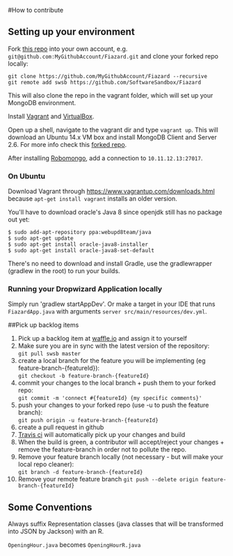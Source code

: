 #How to contribute

## Setting up your environment

Fork [this repo](https://github.com/SoftwareSandbox/Fiazard/) into your own account, e.g. `git@github.com:MyGithubAccount/Fiazard.git` and clone your forked repo locally:  
 ```
 git clone https://github.com/MyGithubAccount/Fiazard --recursive
 git remote add swsb https://github.com/SoftwareSandbox/Fiazard
 ```  
This will also clone the repo in the vagrant folder, which will set up your MongoDB environment.

Install [Vagrant](http://vagrantup.com) and [VirtualBox](https://www.virtualbox.org/wiki/Downloads).

Open up a shell, navigate to the vagrant dir and type `vagrant up`. This will download an Ubuntu 14.x VM box and install MongoDB Client and Server 2.6. For more info check this [forked repo](https://github.com/Sch3lp/ubuntu1404-mongodb26).

After installing [Robomongo](http://robomongo.org/), add a connection to `10.11.12.13:27017`.

### On Ubuntu

Download Vagrant through https://www.vagrantup.com/downloads.html because `apt-get install vagrant` installs an older version.

You'll have to download oracle's Java 8 since openjdk still has no package out yet:
```ssh
$ sudo add-apt-repository ppa:webupd8team/java
$ sudo apt-get update
$ sudo apt-get install oracle-java8-installer
$ sudo apt-get install oracle-java8-set-default
```

There's no need to download and install Gradle, use the gradlewrapper (gradlew in the root) to run your builds.

### Running your Dropwizard Application locally

Simply run 'gradlew startAppDev'.
Or make a target in your IDE that runs `FiazardApp.java` with arguments `server src/main/resources/dev.yml`.

##Pick up backlog items
1. Pick up a backlog item at [waffle.io](https://waffle.io/softwaresandbox/fiazard) and assign it to yourself
2. Make sure you are in sync with the latest version of the repository:  
  `git pull swsb master`
3. create a local branch for the feature you will be implementing (eg feature-branch-{featureId}):  
  `git checkout -b feature-branch-{featureId}`
4. commit your changes to the local branch + push them to your forked repo:  
  `git commit -m 'connect #{featureId} {my specific comments}'`
5. push your changes to your forked repo (use -u to push the feature branch):  
  `git push origin -u feature-branch-{featureId}`
6. create a pull request in github
7. [Travis ci](https://travis-ci.org/SoftwareSandbox/Fiazard) will automatically pick up your changes and build
8. When the build is green, a contributor will accept/reject your changes + remove the feature-branch in order not to pollute the repo.
9. Remove your feature branch locally (not necessary - but will make your local repo cleaner):  
  `git branch -d feature-branch-{featureId}`
10. Remove your remote feature branch
  `git push --delete origin feature-branch-{featureId}`

## Some Conventions

Always suffix Representation classes (java classes that will be transformed into JSON by Jackson) with an R.

`OpeningHour.java` becomes `OpeningHourR.java`
